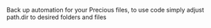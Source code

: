 Back up automation for your Precious files, to use code simply adjust path.dir to desired folders and files
